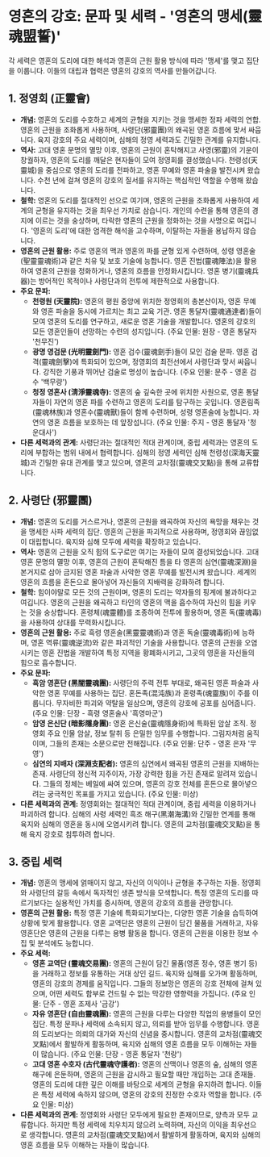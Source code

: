 # 영혼의 강호: 문파 및 세력 - '영혼의 맹세(靈魂盟誓)'

각 세력은 영혼의 도리에 대한 해석과 영혼의 근원 활용 방식에 따라 '맹세'를 맺고 집단을 이룹니다. 이들의 대립과 협력은 영혼의 강호의 역사를 만들어갑니다.

## 1. 정영회 (正靈會)

*   **개념:** 영혼의 도리를 수호하고 세계의 균형을 지키는 것을 맹세한 정파 세력의 연합. 영혼의 근원을 조화롭게 사용하며, 사령단(邪靈團)의 왜곡된 영혼 흐름에 맞서 싸웁니다. 육지 강호의 주요 세력이며, 심해의 정영 세력과도 긴밀한 관계를 유지합니다.
*   **역사:** 고대 영혼 문명의 멸망 이후, 영혼의 근원이 혼탁해지고 사영(邪靈)의 기운이 창궐하자, 영혼의 도리를 깨달은 현자들이 모여 정영회를 결성했습니다. 천령성(天靈城)을 중심으로 영혼의 도리를 전파하고, 영혼 무예와 영혼 파술을 발전시켜 왔습니다. 수천 년에 걸쳐 영혼의 강호의 질서를 유지하는 핵심적인 역할을 수행해 왔습니다.
*   **철학:** 영혼의 도리를 절대적인 선으로 여기며, 영혼의 근원을 조화롭게 사용하여 세계의 균형을 유지하는 것을 최우선 가치로 삼습니다. 개인의 수련을 통해 영혼의 경지에 이르는 것을 숭상하며, 타락한 영혼의 근원을 정화하는 것을 사명으로 여깁니다. '영혼의 도리'에 대한 엄격한 해석을 고수하며, 이탈하는 자들을 용납하지 않습니다.
*   **영혼의 근원 활용:** 주로 영혼의 맥과 영혼의 파를 균형 있게 수련하며, 성령 영혼술(聖靈靈魂術)과 같은 치유 및 보호 기술에 능합니다. 영혼 진법(靈魂陣法)을 활용하여 영혼의 근원을 정화하거나, 영혼의 흐름을 안정화시킵니다. 영혼 병기(靈魂兵器)는 방어적인 목적이나 사령단과의 전투에 제한적으로 사용합니다.
*   **주요 문파:**
    *   **천령원 (天靈院):** 영혼의 평원 중앙에 위치한 정영회의 총본산이자, 영혼 무예와 영혼 파술을 동시에 가르치는 최고 교육 기관. 영혼 통달자(靈魂通達者)들이 모여 영혼의 도리를 연구하고, 새로운 영혼 기술을 개발합니다. 영혼의 강호의 모든 영혼인들이 선망하는 수련의 성지입니다. (주요 인물: 원장 - 영혼 통달자 '천무진')
    *   **광명 영검문 (光明靈劍門):** 영혼 검수(靈魂劍手)들이 모인 검술 문파. 영혼 검격(靈魂劍擊)에 특화되어 있으며, 정영회의 최전선에서 사령단과 맞서 싸웁니다. 강직한 기풍과 뛰어난 검술로 명성이 높습니다. (주요 인물: 문주 - 영혼 검수 '백무량')
    *   **청정 영혼사 (淸淨靈魂寺):** 영혼의 숲 깊숙한 곳에 위치한 사원으로, 영혼 통달자들이 자연의 영혼 파를 수련하고 영혼의 도리를 탐구하는 곳입니다. 영혼림족(靈魂林族)과 영혼수(靈魂獸)들이 함께 수련하며, 성령 영혼술에 능합니다. 자연의 영혼 흐름을 보호하는 데 앞장섭니다. (주요 인물: 주지 - 영혼 통달자 '청운대사')
*   **다른 세력과의 관계:** 사령단과는 절대적인 적대 관계이며, 중립 세력과는 영혼의 도리에 부합하는 범위 내에서 협력합니다. 심해의 정영 세력인 심해 천령성(深海天靈城)과 긴밀한 유대 관계를 맺고 있으며, 영혼의 교차점(靈魂交叉點)을 통해 교류합니다.

## 2. 사령단 (邪靈團)

*   **개념:** 영혼의 도리를 거스르거나, 영혼의 근원을 왜곡하여 자신의 욕망을 채우는 것을 맹세한 사파 세력의 집단. 영혼의 근원을 파괴적으로 사용하며, 정영회와 끊임없이 대립합니다. 육지와 심해 모두에 세력을 확장하고 있습니다.
*   **역사:** 영혼의 근원을 오직 힘의 도구로만 여기는 자들이 모여 결성되었습니다. 고대 영혼 문명의 멸망 이후, 영혼의 근원이 혼탁해진 틈을 타 영혼의 심연(靈魂深淵)을 본거지로 삼아 금지된 영혼 파술과 사악한 영혼 무예를 발전시켜 왔습니다. 세계의 영혼의 흐름을 혼돈으로 몰아넣어 자신들의 지배력을 강화하려 합니다.
*   **철학:** 힘이야말로 모든 것의 근원이며, 영혼의 도리는 약자들의 핑계에 불과하다고 여깁니다. 영혼의 근원을 왜곡하고 타인의 영혼의 맥을 흡수하여 자신의 힘을 키우는 것을 숭상합니다. 혼령체(魂靈體)를 조종하여 전투에 활용하며, 영혼 독(靈魂毒)을 사용하여 상대를 무력화시킵니다.
*   **영혼의 근원 활용:** 주로 흑령 영혼술(黑靈靈魂術)과 영혼 독술(靈魂毒術)에 능하며, 영혼 역류(靈魂逆流)와 같은 파괴적인 기술을 사용합니다. 영혼의 근원을 오염시키는 영혼 진법을 개발하여 특정 지역을 황폐화시키고, 그곳의 영혼을 자신들의 힘으로 흡수합니다.
*   **주요 문파:**
    *   **흑암 영혼단 (黑闇靈魂團):** 사령단의 주력 전투 부대로, 왜곡된 영혼 파술과 사악한 영혼 무예를 사용하는 집단. 혼돈족(混沌族)과 혼령족(魂靈族)이 주를 이룹니다. 무자비한 파괴와 약탈을 일삼으며, 영혼의 강호에 공포를 심어줍니다. (주요 인물: 단장 - 흑령 영혼술사 '흑영마군')
    *   **암영 은신단 (暗影隱身團):** 영혼 은신술(靈魂隱身術)에 특화된 암살 조직. 정영회 주요 인물 암살, 정보 탈취 등 은밀한 임무를 수행합니다. 그림자처럼 움직이며, 그들의 존재는 소문으로만 전해집니다. (주요 인물: 단주 - 영혼 은자 '무영')
    *   **심연의 지배자 (深淵支配者):** 영혼의 심연에서 왜곡된 영혼의 근원을 지배하는 존재. 사령단의 정신적 지주이자, 가장 강력한 힘을 가진 존재로 알려져 있습니다. 그들의 정체는 베일에 싸여 있으며, 영혼의 강호 전체를 혼돈으로 몰아넣으려는 궁극적인 목표를 가지고 있습니다. (주요 인물: 미상)
*   **다른 세력과의 관계:** 정영회와는 절대적인 적대 관계이며, 중립 세력을 이용하거나 파괴하려 합니다. 심해의 사령 세력인 흑조 해구(黑潮海溝)와 긴밀한 연계를 통해 육지와 심해의 영혼을 동시에 오염시키려 합니다. 영혼의 교차점(靈魂交叉點)을 통해 육지 강호로 침투하려 합니다.

## 3. 중립 세력

*   **개념:** 영혼의 맹세에 얽매이지 않고, 자신의 이익이나 균형을 추구하는 자들. 정영회와 사령단의 갈등 속에서 독자적인 생존 방식을 모색합니다. 특정 영혼의 도리를 따르기보다는 실용적인 가치를 중시하며, 영혼의 강호의 흐름을 관망합니다.
*   **영혼의 근원 활용:** 특정 영혼 기술에 특화되기보다는, 다양한 영혼 기술을 습득하여 상황에 맞게 활용합니다. 영혼 교역단은 영혼의 근원이 담긴 물품을 거래하고, 자유 영혼단은 영혼의 근원을 다루는 용병 활동을 합니다. 영혼의 근원을 이용한 정보 수집 및 분석에도 능합니다.
*   **주요 세력:**
    *   **영혼 교역단 (靈魂交易團):** 영혼의 근원이 담긴 물품(영혼 정수, 영혼 병기 등)을 거래하고 정보를 유통하는 거대 상인 길드. 육지와 심해를 오가며 활동하며, 영혼의 강호의 경제를 움직입니다. 그들의 정보망은 영혼의 강호 전체에 걸쳐 있으며, 어떤 세력도 함부로 건드릴 수 없는 막강한 영향력을 가집니다. (주요 인물: 단주 - 영혼 조제사 '금강')
    *   **자유 영혼단 (自由靈魂團):** 영혼의 근원을 다루는 다양한 직업의 용병들이 모인 집단. 특정 문파나 세력에 소속되지 않고, 의뢰를 받아 임무를 수행합니다. 영혼의 도리보다는 의뢰의 대가와 자신의 신념을 중시합니다. 영혼의 교차점(靈魂交叉點)에서 활발하게 활동하며, 육지와 심해의 영혼 흐름을 모두 이해하는 자들이 많습니다. (주요 인물: 단장 - 영혼 통달자 '천랑')
    *   **고대 영혼 수호자 (古代靈魂守護者):** 영혼의 산맥이나 영혼의 숲, 심해의 영혼 해구에 은둔하며, 영혼의 근원을 감시하고 필요할 때만 개입하는 고대 존재들. 영혼의 도리에 대한 깊은 이해를 바탕으로 세계의 균형을 유지하려 합니다. 이들은 특정 세력에 속하지 않으며, 영혼의 강호의 진정한 수호자 역할을 합니다. (주요 인물: 미상)
*   **다른 세력과의 관계:** 정영회와 사령단 모두에게 필요한 존재이므로, 양측과 모두 교류합니다. 하지만 특정 세력에 치우치지 않으려 노력하며, 자신의 이익을 최우선으로 생각합니다. 영혼의 교차점(靈魂交叉點)에서 활발하게 활동하며, 육지와 심해의 영혼 흐름을 모두 이해하는 자들이 많습니다.
